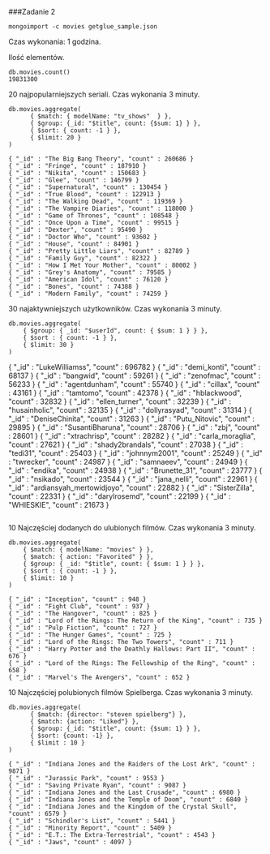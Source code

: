###Zadanie 2 
```
mongoimport -c movies getglue_sample.json
```
Czas wykonania: 1 godzina.

Ilość elementów.
```
db.movies.count()
19831300
```
20 najpopularniejszych seriali. Czas wykonania 3 minuty.
```
db.movies.aggregate(
      { $match: { modelName: "tv_shows"  } },
      { $group: {_id: "$title", count: {$sum: 1} } },
      { $sort: { count: -1 } },
      { $limit: 20 }
)
```
```
{ "_id" : "The Big Bang Theory", "count" : 260686 }
{ "_id" : "Fringe", "count" : 187910 }
{ "_id" : "Nikita", "count" : 150683 }
{ "_id" : "Glee", "count" : 146799 }
{ "_id" : "Supernatural", "count" : 130454 }
{ "_id" : "True Blood", "count" : 122913 }
{ "_id" : "The Walking Dead", "count" : 119369 }
{ "_id" : "The Vampire Diaries", "count" : 118000 }
{ "_id" : "Game of Thrones", "count" : 108548 }
{ "_id" : "Once Upon a Time", "count" : 99515 }
{ "_id" : "Dexter", "count" : 95490 }
{ "_id" : "Doctor Who", "count" : 93602 }
{ "_id" : "House", "count" : 84901 }
{ "_id" : "Pretty Little Liars", "count" : 82789 }
{ "_id" : "Family Guy", "count" : 82322 }
{ "_id" : "How I Met Your Mother", "count" : 80002 }
{ "_id" : "Grey's Anatomy", "count" : 79585 }
{ "_id" : "American Idol", "count" : 76120 }
{ "_id" : "Bones", "count" : 74388 }
{ "_id" : "Modern Family", "count" : 74259 }
```
30 najaktywniejszych użytkowników. Czas wykonania 3 minuty.
```
db.movies.aggregate(
    { $group: { _id: "$userId", count: { $sum: 1 } } },
	{ $sort : { count: -1 } },
	{ $limit: 30 }
)
```
{ "_id" : "LukeWilliamss", "count" : 696782 }
{ "_id" : "demi_konti", "count" : 68137 }
{ "_id" : "bangwid", "count" : 59261 }
{ "_id" : "zenofmac", "count" : 56233 }
{ "_id" : "agentdunham", "count" : 55740 }
{ "_id" : "cillax", "count" : 43161 }
{ "_id" : "tamtomo", "count" : 42378 }
{ "_id" : "hblackwood", "count" : 32832 }
{ "_id" : "ellen_turner", "count" : 32239 }
{ "_id" : "husainholic", "count" : 32135 }
{ "_id" : "dollyrasyad", "count" : 31314 }
{ "_id" : "DeniseChinita", "count" : 31263 }
{ "_id" : "Putu_Nitovic", "count" : 29895 }
{ "_id" : "SusantiBharuna", "count" : 28706 }
{ "_id" : "zbj", "count" : 28601 }
{ "_id" : "xtrachrisp", "count" : 28282 }
{ "_id" : "carla_moraglia", "count" : 27621 }
{ "_id" : "shady2brandals", "count" : 27038 }
{ "_id" : "tedi31", "count" : 25403 }
{ "_id" : "johnnym2001", "count" : 25249 }
{ "_id" : "twrecker", "count" : 24987 }
{ "_id" : "samnaeev", "count" : 24949 }
{ "_id" : "endika", "count" : 24938 }
{ "_id" : "Brunette_31", "count" : 23777 }
{ "_id" : "nsikado", "count" : 23544 }
{ "_id" : "jana_nelli", "count" : 22961 }
{ "_id" : "ardiansyah_mertowidjoyo", "count" : 22882 }
{ "_id" : "SisterZilla", "count" : 22331 }
{ "_id" : "darylrosemd", "count" : 22199 }
{ "_id" : "WHIESKIE", "count" : 21673 }
```
```
10 Najczęściej dodanych do ulubionych filmów. Czas wykonania 3 minuty.
```
db.movies.aggregate(
	{ $match: { modelName: "movies" } },
	{ $match: { action: "Favorited" } },
	{ $group: { _id: "$title", count: { $sum: 1 } } },
	{ $sort : { count: -1 } },
	{ $limit: 10 }
)
```
```
{ "_id" : "Inception", "count" : 948 }
{ "_id" : "Fight Club", "count" : 937 }
{ "_id" : "The Hangover", "count" : 825 }
{ "_id" : "Lord of the Rings: The Return of the King", "count" : 735 }
{ "_id" : "Pulp Fiction", "count" : 727 }
{ "_id" : "The Hunger Games", "count" : 725 }
{ "_id" : "Lord of the Rings: The Two Towers", "count" : 711 }
{ "_id" : "Harry Potter and the Deathly Hallows: Part II", "count" : 676 }
{ "_id" : "Lord of the Rings: The Fellowship of the Ring", "count" : 658 }
{ "_id" : "Marvel's The Avengers", "count" : 652 }

```
10 Najczęściej polubionych filmów Spielberga. Czas wykonania 3 minuty.
```
db.movies.aggregate(
      { $match: {director: "steven spielberg"} },
      { $match: {action: "Liked"} },
      { $group: {_id: "$title", count: {$sum: 1} } },
      { $sort: {count: -1} },
      { $limit : 10 }
)
```
```
{ "_id" : "Indiana Jones and the Raiders of the Lost Ark", "count" : 9871 }
{ "_id" : "Jurassic Park", "count" : 9553 }
{ "_id" : "Saving Private Ryan", "count" : 9087 }
{ "_id" : "Indiana Jones and the Last Crusade", "count" : 6980 }
{ "_id" : "Indiana Jones and the Temple of Doom", "count" : 6840 }
{ "_id" : "Indiana Jones and the Kingdom of the Crystal Skull", "count" : 6579 }
{ "_id" : "Schindler's List", "count" : 5441 }
{ "_id" : "Minority Report", "count" : 5409 }
{ "_id" : "E.T.: The Extra-Terrestrial", "count" : 4543 }
{ "_id" : "Jaws", "count" : 4097 }
```